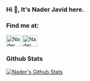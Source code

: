 ### Hi 👋, It's Nader Javid here.

### Find me at:
<a href="https://www.linkedin.com/in/nader-javid/" target="blank"><img align="center" src="https://raw.githubusercontent.com/rahuldkjain/github-profile-readme-generator/master/src/images/icons/Social/linked-in-alt.svg" alt="Nader Javid" height="30" width="40" /></a>
<a href="https://stackoverflow.com/users/11770225/nader-javid" target="blank"><img align="center" src="https://upload.wikimedia.org/wikipedia/commons/thumb/e/ef/Stack_Overflow_icon.svg/768px-Stack_Overflow_icon.svg.png" alt="Nader Javid" height="30" width="40" /></a>


### Github Stats

[![Nader's Github Stats](https://github-readme-stats.vercel.app/api?username=naderjavid&count_private=true&theme=default&show_icons=true)](https://github.com/naderjavid)
